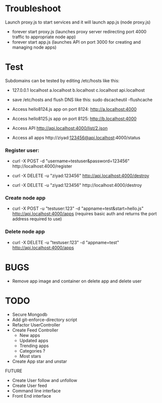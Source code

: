 # Troubleshoot

Launch proxy.js to start services and it will launch app.js (node proxy.js)
- forever start proxy.js (launches proxy server redirecting port 4000 traffic to appropriate node app)
- forever start app.js (launches API on port 3000 for creating and managing node apps)

# Test

Subdomains can be tested by editing /etc/hosts like this:

- 127.0.0.1    localhost  a.localhost  b.localhost  c.localhost api.localhost
- save /etc/hosts and flush DNS like this: sudo dscacheutil -flushcache

- Access hello8124.js app on port 8124: http://a.localhost:4000
- Access hello8125.js app on port 8125: http://b.localhost:4000
- Access API http://api.localhost:4000/list/2.json
- Access all apps http://ziyad:123456@api.localhost:4000/status


### Register user:
- curl -X POST -d "username=testuser&password=123456" http://localhost:4000/register

- curl -X DELETE -u "ziyad:123456" http://api.localhost:4000/destroy
- curl -X DELETE -u "ziyad:123456" http://localhost:4000/destroy

### Create node app
- curl -X POST -u "testuser:123" -d "appname=test&start=hello.js" http://api.localhost:4000/apps
(requires basic auth and returns the port address required to use)

### Delete node app
- curl -X DELETE -u "testuser:123" -d "appname=test" http://api.localhost:4000/apps

# BUGS
- Remove app image and container on delete app and delete user

# TODO
- Secure Mongodb
- Add git-enforce-directory script
- Refactor UserController
- Create Feed Controller
	- New apps
	- Updated apps
	- Trending apps
	- Categories ?
	- Most stars
- Create App star and unstar

FUTURE
- Create User follow and unfollow
- Create User feed
- Command line interface
- Front End interface
